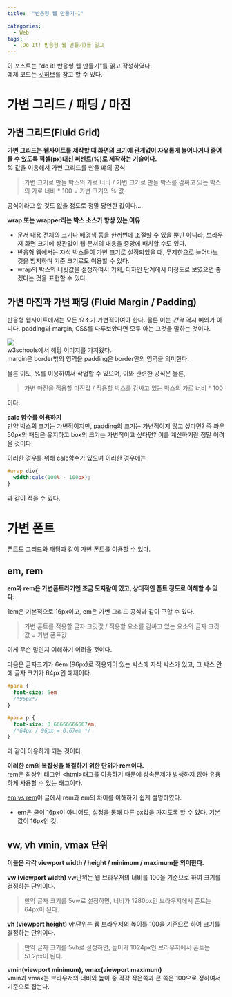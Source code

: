 ```yaml
---
title:  "반응형 웹 만들기-1"

categories:
  - Web
tags:
  - (Do It! 반응형 웹 만들기)를 일고
---
```

이 포스트는 "do it! 반응형 웹 만들기"를 읽고 작성하였다.  
예제 코드는 [깃허브](https://github.com/cloudbaby/Do-it-Responsive-Web-Design-Example)를 참고 할 수 있다.

# 가변 그리드 / 패딩 / 마진
## 가변 그리드(Fluid Grid)
__가변 그리드는 웹사이트를 제작할 때 화면의 크기에 관계없이 자유롭게 늘어나거나 줄어들 수 있도록 픽셀(px)대신 퍼센트(%)로 제작하는 기술이다.__  
% 값을 이용해서 가변 그리드를 만들 떄의 공식
> 가변 크기로 만들 박스의 가로 너비 / 가변 크기로 만들 박스를 감싸고 있는 박스의 가로 너비 * 100 = 가변 크기의 % 값   

공식이라고 할 것도 없을 정도로 정말 당연한 값이다....

__wrap 또는 wrapper라는 박스 소스가 항상 있는 이유__
 - 문서 내용 전체의 크기나 배경색 등을 한꺼번에 조절할 수 있을 뿐만 아니라, 브라우저 화면 크기에 상관없이 웹 문서의 내용을 중앙에 배치할 수도 있다. 
 - 반응형 웹에서는 자식 박스들이 가변 크기로 설정되었을 떄, 무제한으로 늘어나느 것을 방지하며 기준 크기로도 이용할 수 있다.
 - wrap의 박스의 너빗값을 설정하여서 기획, 디자인 단계에서 이정도로 보였으면 좋겠다는 것을 표현할 수 있다.

## 가변 마진과 가변 패딩 (Fluid Margin / Padding)
반응형 웹사이트에서는 모든 요소가 가변적이여야 한다. 물론 이는 _간격_ 역시 예외가 아니다. padding과 margin, CSS를 다루보았다면 모두 아는 그것을 말하는 것이다.

![](https://www.w3schools.com/css/box-model.gif)  
w3schools에서 해당 이미지를 가져왔다.  
margin은 border밖의 영역을 padding은 border안의 영역을 의미한다.

물론 이도, %를 이용하여서 작업할 수 있으며, 이와 관련한 공식은 물론,
> 가변 마진을 적용할 마진값 / 적용할 박스를 감싸고 있는 박스의 가로 너비 * 100

이다.

__calc 함수를 이용하기__  
만약 박스의 크기는 가변적이지만, padding의 크기는 가변적이지 않고 싶다면? 즉 좌우 50px의 패딩은 유지하고 box의 크기는 가변적이고 싶다면? 이를 계산하기란 정말 어려울 것이다.

이러한 경우를 위해 calc함수가 있으며 이러한 경우에는

```css
#wrap div{
  width:calc(100% - 100px);
}
```
과 같이 적을 수 있다.

# 가변 폰트
폰트도 그리드와 패딩과 같이 가변 폰트를 이용할 수 있다.

## em, rem
__em과 rem은 가변폰트라기엔 조금 모자람이 있고, 상대적인 폰트 정도로 이해할 수 있다.__

1em은 기본적으로 16px이고, em은 가변 그리드 공식과 같이 구할 수 있다.
> 가변 폰트를 적용할 글자 크깃값 / 적용할 요소를 감싸고 있는 요소의 글자 크깃값 = 가변 폰트값

이게 무슨 말인지 이해하기 어려울 것이다.

다음은 글자크기가 6em (96px)로 적용되어 있는 박스에 자식 박스가 있고, 그 박스 안에 글자 크기가 64px인 예제이다.
```css
#para {
  font-size: 6em
  /*96px*/
}

#para p {
  font-size: 0.66666666667em;
  /*64px / 96px = 0.67em */
}
```
과 같이 이용하게 되는 것이다.

__이러한 em의 복잡성을 해결하기 위한 단위가 rem이다.__  
rem은 최상위 태그인 \<html>태그를 이용하기 때문에 상속문제가 발생하지 않아 유용하게 사용할 수 있는 태그이다.

[em vs rem](https://jeongwooahn.medium.com/%EB%B2%88%EC%97%AD-rem-vs-em-5eac6122b8ea)이 글에서 rem과 em의 차이를 이해하기 쉽게 설명하였다.

+ em은 굳이 16px이 아니어도, 설정을 통해 다른 px값을 가지도록 할 수 있다. 기본값이 16px인 것.

## vw, vh vmin, vmax 단위
__이들은 각각 viewport width / height / minimum / maximum을 의미한다.__

__vw (viewport width)__
vw단위는 웹 브라우저의 너비를 100을 기준으로 하여 크기를 결정하는 단위이다.
> 만약 글자 크기를 5vw로 설정하면, 너비가 1280px인 브라우저에서 폰트는 64px이 된다.

__vh (viewport height)__
vh단위는 웹 브라우저의 높이를 100을 기준으로 하여 크기를 결정하는 단위이다.
> 만약 글자 크기를 5vh로 설정하면, 높이가 1024px인 브라우저에서 폰트는 51.2px이 된다.

__vmin(viewport minimum), vmax(viewport maximum)__  
vmin과 vmax는 브라우저의 너비와 높이 중 각각 작은쪽과 큰 쪽은 100으로 정하여서 기준으로 잡는다.